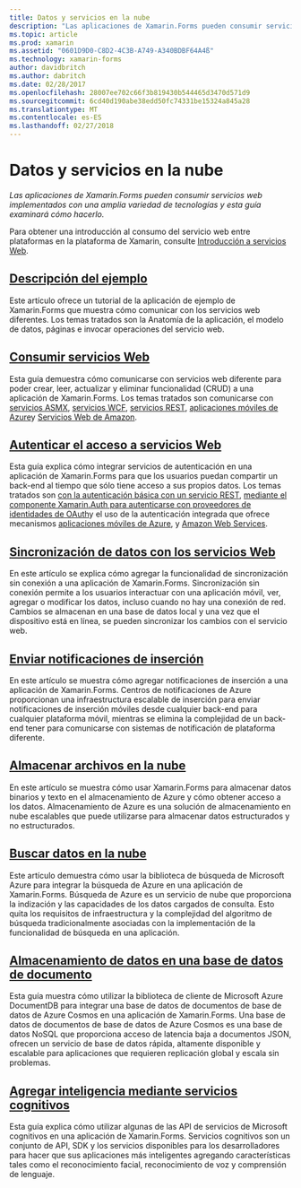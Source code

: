 ```yaml
---
title: Datos y servicios en la nube
description: "Las aplicaciones de Xamarin.Forms pueden consumir servicios web implementados con una amplia variedad de tecnologías y esta guía examinará cómo hacerlo."
ms.topic: article
ms.prod: xamarin
ms.assetid: "0601D9D0-C8D2-4C3B-A749-A340BDBF64A4ß"
ms.technology: xamarin-forms
author: davidbritch
ms.author: dabritch
ms.date: 02/28/2017
ms.openlocfilehash: 28007ee702c66f3b819430b544465d3470d571d9
ms.sourcegitcommit: 6cd40d190abe38edd50fc74331be15324a845a28
ms.translationtype: MT
ms.contentlocale: es-ES
ms.lasthandoff: 02/27/2018
---
```

# <a name="data--cloud-services"></a>Datos y servicios en la nube

_Las aplicaciones de Xamarin.Forms pueden consumir servicios web implementados con una amplia variedad de tecnologías y esta guía examinará cómo hacerlo._

Para obtener una introducción al consumo del servicio web entre plataformas en la plataforma de Xamarin, consulte [Introducción a servicios Web](~/cross-platform/data-cloud/web-services/index.md).

## <a name="understanding-the-samplexamarin-formsdata-cloudwalkthroughmd"></a>[Descripción del ejemplo](~/xamarin-forms/data-cloud/walkthrough.md)

Este artículo ofrece un tutorial de la aplicación de ejemplo de Xamarin.Forms que muestra cómo comunicar con los servicios web diferentes. Los temas tratados son la Anatomía de la aplicación, el modelo de datos, páginas e invocar operaciones del servicio web.

## <a name="consuming-web-servicesxamarin-formsdata-cloudconsumingindexmd"></a>[Consumir servicios Web](~/xamarin-forms/data-cloud/consuming/index.md)

Esta guía demuestra cómo comunicarse con servicios web diferente para poder crear, leer, actualizar y eliminar funcionalidad (CRUD) a una aplicación de Xamarin.Forms. Los temas tratados son comunicarse con [servicios ASMX](consuming/asmx.md), [servicios WCF](consuming/wcf.md), [servicios REST](consuming/rest.md), [aplicaciones móviles de Azure](consuming/azure.md)y [ Servicios Web de Amazon](consuming/aws.md).

## <a name="authenticating-access-to-web-servicesxamarin-formsdata-cloudauthenticationindexmd"></a>[Autenticar el acceso a servicios Web](~/xamarin-forms/data-cloud/authentication/index.md)

Esta guía explica cómo integrar servicios de autenticación en una aplicación de Xamarin.Forms para que los usuarios puedan compartir un back-end al tiempo que sólo tiene acceso a sus propios datos. Los temas tratados son [con la autenticación básica con un servicio REST](authentication/rest.md), [mediante el componente Xamarin.Auth para autenticarse con proveedores de identidades de OAuth](authentication/oauth.md)y el uso de la autenticación integrada que ofrece mecanismos [aplicaciones móviles de Azure](authentication/azure.md), y [Amazon Web Services](authentication/aws.md).

## <a name="synchronizing-data-with-web-servicessyncindexmd"></a>[Sincronización de datos con los servicios Web](sync/index.md)

En este artículo se explica cómo agregar la funcionalidad de sincronización sin conexión a una aplicación de Xamarin.Forms. Sincronización sin conexión permite a los usuarios interactuar con una aplicación móvil, ver, agregar o modificar los datos, incluso cuando no hay una conexión de red. Cambios se almacenan en una base de datos local y una vez que el dispositivo está en línea, se pueden sincronizar los cambios con el servicio web.

## <a name="sending-push-notificationspush-notificationsindexmd"></a>[Enviar notificaciones de inserción](push-notifications/index.md)

En este artículo se muestra cómo agregar notificaciones de inserción a una aplicación de Xamarin.Forms. Centros de notificaciones de Azure proporcionan una infraestructura escalable de inserción para enviar notificaciones de inserción móviles desde cualquier back-end para cualquier plataforma móvil, mientras se elimina la complejidad de un back-end tener para comunicarse con sistemas de notificación de plataforma diferente.

## <a name="storing-files-in-the-cloudstorageindexmd"></a>[Almacenar archivos en la nube](storage/index.md)

En este artículo se muestra cómo usar Xamarin.Forms para almacenar datos binarios y texto en el almacenamiento de Azure y cómo obtener acceso a los datos. Almacenamiento de Azure es una solución de almacenamiento en nube escalables que puede utilizarse para almacenar datos estructurados y no estructurados.

## <a name="searching-data-in-the-cloudsearchindexmd"></a>[Buscar datos en la nube](search/index.md)

Este artículo demuestra cómo usar la biblioteca de búsqueda de Microsoft Azure para integrar la búsqueda de Azure en una aplicación de Xamarin.Forms. Búsqueda de Azure es un servicio de nube que proporciona la indización y las capacidades de los datos cargados de consulta. Esto quita los requisitos de infraestructura y la complejidad del algoritmo de búsqueda tradicionalmente asociadas con la implementación de la funcionalidad de búsqueda en una aplicación.

## <a name="storing-data-in-a-document-databasecosmosdbindexmd"></a>[Almacenamiento de datos en una base de datos de documento](cosmosdb/index.md)

Esta guía muestra cómo utilizar la biblioteca de cliente de Microsoft Azure DocumentDB para integrar una base de datos de documentos de base de datos de Azure Cosmos en una aplicación de Xamarin.Forms. Una base de datos de documentos de base de datos de Azure Cosmos es una base de datos NoSQL que proporciona acceso de latencia baja a documentos JSON, ofrecen un servicio de base de datos rápida, altamente disponible y escalable para aplicaciones que requieren replicación global y escala sin problemas.

## <a name="adding-intelligence-with-cognitive-servicescognitive-servicesindexmd"></a>[Agregar inteligencia mediante servicios cognitivos](cognitive-services/index.md)

Esta guía explica cómo utilizar algunas de las API de servicios de Microsoft cognitivos en una aplicación de Xamarin.Forms. Servicios cognitivos son un conjunto de API, SDK y los servicios disponibles para los desarrolladores para hacer que sus aplicaciones más inteligentes agregando características tales como el reconocimiento facial, reconocimiento de voz y comprensión de lenguaje.
